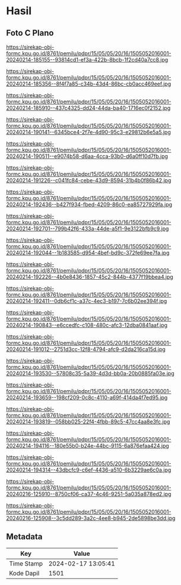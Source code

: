 # Hasil

## Foto C Plano

https://sirekap-obj-formc.kpu.go.id/8761/pemilu/pdpr/15/05/05/20/16/1505052016001-20240214-185155--93814cd1-ef3a-422b-8bcb-1f2cd40a7cc8.jpg

https://sirekap-obj-formc.kpu.go.id/8761/pemilu/pdpr/15/05/05/20/16/1505052016001-20240214-185356--8f4f7a85-c34b-43d4-86bc-cb0acc469eef.jpg

https://sirekap-obj-formc.kpu.go.id/8761/pemilu/pdpr/15/05/05/20/16/1505052016001-20240214-185910--437c4325-dd24-44da-ba40-1716ec0f2152.jpg

https://sirekap-obj-formc.kpu.go.id/8761/pemilu/pdpr/15/05/05/20/16/1505052016001-20240214-190141--6345bce4-2f7e-4d90-95c3-e29812b6e5a5.jpg

https://sirekap-obj-formc.kpu.go.id/8761/pemilu/pdpr/15/05/05/20/16/1505052016001-20240214-190511--e9074b58-d6aa-4cca-93b0-d6a0ff10d7fb.jpg

https://sirekap-obj-formc.kpu.go.id/8761/pemilu/pdpr/15/05/05/20/16/1505052016001-20240214-191226--c041fc84-cebe-43d9-8594-31b4b0f86b42.jpg

https://sirekap-obj-formc.kpu.go.id/8761/pemilu/pdpr/15/05/05/20/16/1505052016001-20240214-192436--b427f934-fbed-4209-86c0-ea85727929fa.jpg

https://sirekap-obj-formc.kpu.go.id/8761/pemilu/pdpr/15/05/05/20/16/1505052016001-20240214-192701--799b42f6-433a-44de-a5f1-9e3122bfb9c9.jpg

https://sirekap-obj-formc.kpu.go.id/8761/pemilu/pdpr/15/05/05/20/16/1505052016001-20240214-192044--1b183585-d954-4bef-bd9c-372fe69ee7fa.jpg

https://sirekap-obj-formc.kpu.go.id/8761/pemilu/pdpr/15/05/05/20/16/1505052016001-20240214-192226--4b0e8436-1857-45c2-844b-4377f19bbea4.jpg

https://sirekap-obj-formc.kpu.go.id/8761/pemilu/pdpr/15/05/05/20/16/1505052016001-20240214-192411--0db6cf1c-a37c-4ec3-b197-7c6b02ee394f.jpg

https://sirekap-obj-formc.kpu.go.id/8761/pemilu/pdpr/15/05/05/20/16/1505052016001-20240214-190843--e6ccedfc-c108-480c-afc3-12dba0841aaf.jpg

https://sirekap-obj-formc.kpu.go.id/8761/pemilu/pdpr/15/05/05/20/16/1505052016001-20240214-191012--2751d3cc-12f8-4794-afc9-d2da216ca15d.jpg

https://sirekap-obj-formc.kpu.go.id/8761/pemilu/pdpr/15/05/05/20/16/1505052016001-20240214-193530--57808c35-5a39-4d3d-bb0a-20b0885fa03e.jpg

https://sirekap-obj-formc.kpu.go.id/8761/pemilu/pdpr/15/05/05/20/16/1505052016001-20240214-193659--198cf209-0c8c-4110-a69f-414da4f7ed95.jpg

https://sirekap-obj-formc.kpu.go.id/8761/pemilu/pdpr/15/05/05/20/16/1505052016001-20240214-193819--058bb025-22f4-4fbb-89c5-47cc4aa8e3fc.jpg

https://sirekap-obj-formc.kpu.go.id/8761/pemilu/pdpr/15/05/05/20/16/1505052016001-20240214-194116--180e55b0-b24e-44bc-9115-6a876efaa424.jpg

https://sirekap-obj-formc.kpu.go.id/8761/pemilu/pdpr/15/05/05/20/16/1505052016001-20240214-194314--43dbcfc9-c6ef-4436-a510-6b3229ae6c0a.jpg

https://sirekap-obj-formc.kpu.go.id/8761/pemilu/pdpr/15/05/05/20/16/1505052016001-20240216-125910--8750cf06-ca37-4c46-9251-5a035a878ed2.jpg

https://sirekap-obj-formc.kpu.go.id/8761/pemilu/pdpr/15/05/05/20/16/1505052016001-20240216-125908--3c5dd289-3a2c-4ee8-b945-2de5898be3dd.jpg


## Metadata

| Key        | Value               |
| ---------- | ------------------- |
| Time Stamp | 2024-02-17 13:05:41 |
| Kode Dapil | 1501                |



